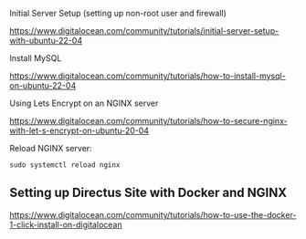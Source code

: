 Initial Server Setup (setting up non-root user and firewall)

https://www.digitalocean.com/community/tutorials/initial-server-setup-with-ubuntu-22-04

Install MySQL

https://www.digitalocean.com/community/tutorials/how-to-install-mysql-on-ubuntu-22-04

Using Lets Encrypt on an NGINX server

https://www.digitalocean.com/community/tutorials/how-to-secure-nginx-with-let-s-encrypt-on-ubuntu-20-04

Reload NGINX server:

```sudo systemctl reload nginx```

## Setting up Directus Site with Docker and NGINX

https://www.digitalocean.com/community/tutorials/how-to-use-the-docker-1-click-install-on-digitalocean
